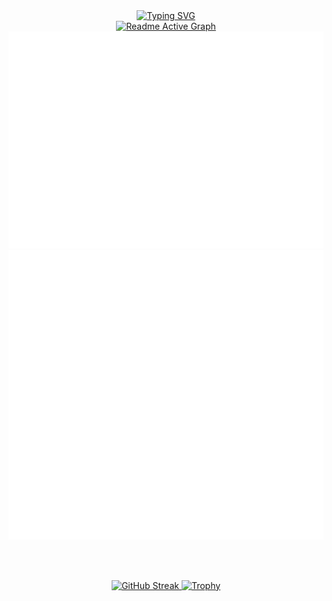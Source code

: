 <div align="center">

  <!-- Печатающийся заголовок -->
  <a href="https://git.io/typing-svg">
    <img
      src="https://readme-typing-svg.herokuapp.com?font=Fira+Code&pause=1000&color=F70EDA&center=true&width=435&lines=Frontend+developer"
      alt="Typing SVG"
    />
  </a>

  <br />
  <a href="https://github.com/Nasi2000/github-readme-activity-graph">
    <img
      src="https://github-readme-activity-graph.vercel.app/graph?username=Nasi2000&theme=github-compact"
      alt="Readme Active Graph"
    />
  </a>
  <br />

  <!-- Метрики -->
  <img src="./metrics.plugin.isocalendar.fullyear.svg" alt="Isocalendar Metrics"/>
  <img src="./languages.activity.svg" alt="Languages Activity"/>


  <br /><br />

  <!-- Счетчик дней и трофеи -->
  <a href="https://git.io/streak-stats">
    <img
      src="https://github-readme-streak-stats.herokuapp.com?user=Nasi2000&theme=omni&hide_border=true&date_format=j%20M%5B%20Y%5D&mode=weekly"
      alt="GitHub Streak"
    />
  </a>
  <a href="https://github.com/Nasi2000/github-profile-trophy">
    <img
      src="https://github-profile-trophy.vercel.app/?username=Nasi2000&theme=dracula&column=3&margin-w=15&margin-h=15&no-frame=true&no-bg=true"
      alt="Trophy"
    />
  </a>

</div>

